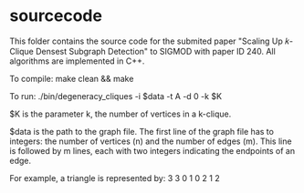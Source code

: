 # sourcecode

This folder contains the source code for the submited paper "Scaling Up 𝑘-Clique Densest Subgraph Detection" to SIGMOD with paper ID 240. All algorithms are implemented in C++. 

To compile:
    make clean && make

To run:
    ./bin/degeneracy_cliques -i $data -t A -d 0 -k $K
    
$K is the parameter k, the number of vertices in a k-clique. 

$data is the path to the graph file. The first line of the graph file has to integers: the number of vertices (n) and the number of edges (m). This line is followed by m lines, each with two integers indicating the endpoints of an edge. 

For example, a triangle is represented by:
3 3
0 1
0 2
1 2
